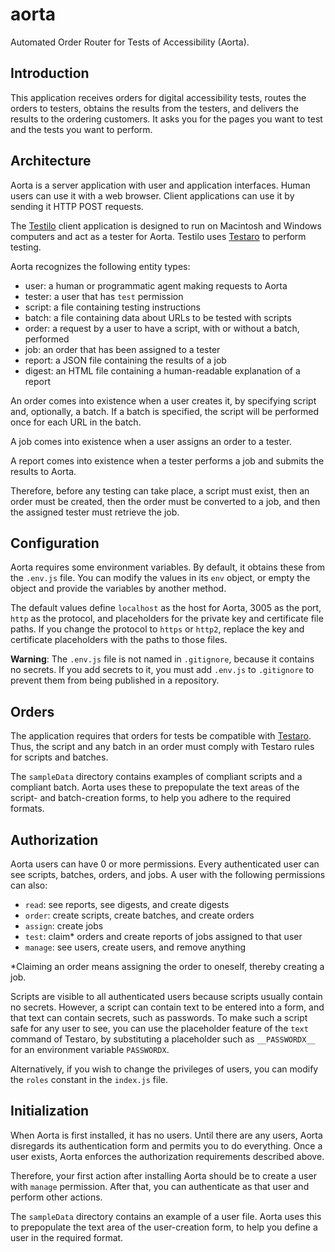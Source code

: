 # aorta

Automated Order Router for Tests of Accessibility (Aorta).

## Introduction

This application receives orders for digital accessibility tests, routes the orders to testers, obtains the results from the testers, and delivers the results to the ordering customers. It asks you for the pages you want to test and the tests you want to perform.

## Architecture

Aorta is a server application with user and application interfaces. Human users can use it with a web browser. Client applications can use it by sending it HTTP POST requests.

The [Testilo](https://github.com/jrpool/testilo) client application is designed to run on Macintosh and Windows computers and act as a tester for Aorta. Testilo uses [Testaro](https://www.npmjs.com/package/testaro) to perform testing.

Aorta recognizes the following entity types:
- user: a human or programmatic agent making requests to Aorta
- tester: a user that has `test` permission
- script: a file containing testing instructions
- batch: a file containing data about URLs to be tested with scripts
- order: a request by a user to have a script, with or without a batch, performed
- job: an order that has been assigned to a tester
- report: a JSON file containing the results of a job
- digest: an HTML file containing a human-readable explanation of a report

An order comes into existence when a user creates it, by specifying script and, optionally, a batch. If a batch is specified, the script will be performed once for each URL in the batch.

A job comes into existence when a user assigns an order to a tester.

A report comes into existence when a tester performs a job and submits the results to Aorta.

Therefore, before any testing can take place, a script must exist, then an order must be created, then the order must be converted to a job, and then the assigned tester must retrieve the job.

## Configuration

Aorta requires some environment variables. By default, it obtains these from the `.env.js` file. You can modify the values in its `env` object, or empty the object and provide the variables by another method.

The default values define `localhost` as the host for Aorta, 3005 as the port, `http` as the protocol, and placeholders for the private key and certificate file paths. If you change the protocol to `https` or `http2`, replace the key and certificate placeholders with the paths to those files.

**Warning**: The `.env.js` file is not named in `.gitignore`, because it contains no secrets. If you add secrets to it, you must add `.env.js` to `.gitignore` to prevent them from being published in a repository.

## Orders

The application requires that orders for tests be compatible with [Testaro](https://www.npmjs.com/package/testaro). Thus, the script and any batch in an order must comply with Testaro rules for scripts and batches.

The `sampleData` directory contains examples of compliant scripts and a compliant batch. Aorta uses these to prepopulate the text areas of the script- and batch-creation forms, to help you adhere to the required formats.

## Authorization

Aorta users can have 0 or more permissions. Every authenticated user can see scripts, batches, orders, and jobs. A user with the following permissions can also:
- `read`: see reports, see digests, and create digests
- `order`: create scripts, create batches, and create orders
- `assign`: create jobs
- `test`: claim* orders and create reports of jobs assigned to that user
- `manage`: see users, create users, and remove anything

*Claiming an order means assigning the order to oneself, thereby creating a job.

Scripts are visible to all authenticated users because scripts usually contain no secrets. However, a script can contain text to be entered into a form, and that text can contain secrets, such as passwords. To make such a script safe for any user to see, you can use the placeholder feature of the `text` command of Testaro, by substituting a placeholder such as `__PASSWORDX__` for an environment variable `PASSWORDX`.

Alternatively, if you wish to change the privileges of users, you can modify the `roles` constant in the `index.js` file.

## Initialization

When Aorta is first installed, it has no users. Until there are any users, Aorta disregards its authentication form and permits you to do everything. Once a user exists, Aorta enforces the authorization requirements described above.

Therefore, your first action after installing Aorta should be to create a user with `manage` permission. After that, you can authenticate as that user and perform other actions.

The `sampleData` directory contains an example of a user file. Aorta uses this to prepopulate the text area of the user-creation form, to help you define a user in the required format.
